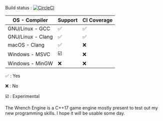 

Build status : [![CircleCI](https://circleci.com/gh/hebriel/wrench-engine/tree/master.svg?style=svg&circle-token=94eb05888d1b0b7b51621935a01cdae5aaacafea)](https://circleci.com/gh/hebriel/wrench-engine/tree/master)  

| OS - Compiler     | Support            | CI Coverage        |
|-------------------|--------------------|--------------------|
| GNU/Linux - GCC   | :white_check_mark: | :white_check_mark: |
| GNU/Linux - Clang | :white_check_mark: | :white_check_mark: |
| macOS - Clang     | :white_check_mark: | :x:                |
| Windows - MSVC    | :ballot_box_with_check:                | :x:                |
| Windows - MinGW   | :x:                | :x:                |

:white_check_mark: : Yes

:x: : No

:ballot_box_with_check: : Experimental

The Wrench Engine is a C++17 game engine mostly present to test out my new programming skills. I hope it will be usable some day.
